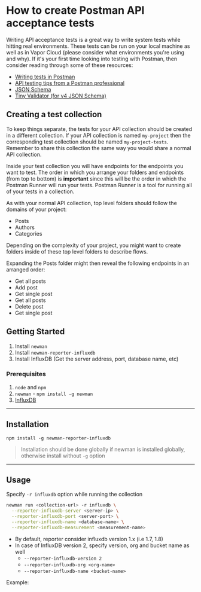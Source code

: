 # How to create Postman API acceptance tests

Writing API acceptance tests is a great way to write system tests while hitting real environments. These tests can be run on your local machine as well as in Vapor Cloud (please consider what environments you're using and why). If it's your first time looking into testing with Postman, then consider reading through some of these resources:

- [Writing tests in Postman](http://blog.getpostman.com/2017/10/25/writing-tests-in-postman/)
- [API testing tips from a Postman professional](http://blog.getpostman.com/2017/07/28/api-testing-tips-from-a-postman-professional/)
- [JSON Schema](https://spacetelescope.github.io/understanding-json-schema/about.html)
- [Tiny Validator (for v4 JSON Schema)](https://geraintluff.github.io/tv4/)

## Creating a test collection

To keep things separate, the tests for your API collection should be created in a different collection. If your API collection is named `my-project` then the corresponding test collection should be named `my-project-tests`. Remember to share this collection the same way you would share a normal API collection.

Inside your test collection you will have endpoints for the endpoints you want to test. The order in which you arrange your folders and endpoints (from top to bottom) is **important** since this will be the order in which the Postman Runner will run your tests. Postman Runner is a tool for running all of your tests in a collection.

As with your normal API collection, top level folders should follow the domains of your project:

- Posts
- Authors
- Categories

Depending on the complexity of your project, you might want to create folders inside of these top level folders to describe flows.

Expanding the Posts folder might then reveal the following endpoints in an arranged order:

- Get all posts
- Add post
- Get single post
- Get all posts
- Delete post
- Get single post

## Getting Started

1. Install `newman`
2. Install `newman-reporter-influxdb`
3. Install InfluxDB (Get the server address, port, database name, etc)

### Prerequisites

1. `node` and `npm`
2. `newman` - `npm install -g newman`
3. [InfluxDB](https://github.com/influxdata/influxdb)

---

## Installation

```console
npm install -g newman-reporter-influxdb
```

> Installation should be done globally if newman is installed globally, otherwise install without `-g` option

---

## Usage

Specify `-r influxdb` option while running the collection

```bash
newman run <collection-url> -r influxdb \
  --reporter-influxdb-server <server-ip> \
  --reporter-influxdb-port <server-port> \
  --reporter-influxdb-name <database-name> \
  --reporter-influxdb-measurement <measurement-name>
```

- By default, reporter consider influxdb version 1.x (i.e 1.7, 1.8)
- In case of InfluxDB version 2, specify version, org and bucket name as well
  - `--reporter-influxdb-version 2`
  - `--reporter-influxdb-org <org-name>`
  - `--reporter-influxdb-name <bucket-name>`

Example:

```